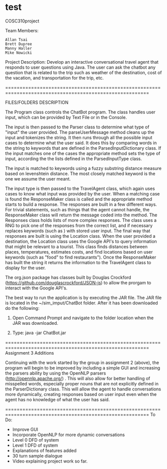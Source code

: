 test
========================================================================================================
COSC310project

Team Members:

	Allan Tsai
	Brett Dupree
	Manny Haller
	Mike Nowicki
	
Project Description: 
        Develop an interactive conversational travel agent that responds to user questions using Java. The user can ask the chatbot any question that is related to the trip such as weather of the destination, cost of the vacation, and transportation for the trip, etc. 
	 
========================================================================================================

FILES/FOLDERS DESCRIPTION

The Program class controls the ChatBot program. The class handles user input, which can be provided by Text File or in the Console. 

The input is then passed to the Parser class to determine what type of "input" the user provided. The parseUserMessage method cleans up the input and tokenizes the string. It then runs through all the possible input cases to determine what the user said. It does this by comparing words in the string to keywords that are defined in the ParsedInputDictionary class. If the input matches one of the cases the appropriate method sets the type of input, according the the lists defined in the ParsedInputType class.

The input is matched to keywords using a fuzzy substring distance measure based on levenshtein distance. The most closely matched keyword is the one we assume the user meant.

The input type is then passed to the TravelAgent class, which again uses cases to know what input was provided by the user. When a matching case is found the ResponseMaker class is called and the appropriate method starts to build a response. The responses are built in a few different ways. For trivial statements, such as things that the agent cannot handle, the ResponseMaker class will return the message coded into the method. The Responses class holds lists of more complex responses. The class uses a RNG to pick one of the responses from the correct list, and if necessary replaces keywords (such as <Dest>) with stored user input. The final way that responses are built is using the Location class. When the user provided a destination, the Location class uses the Google API's to query information that might be relevant to a tourist. This class finds distances between places, temperatures, estimates costs, and find locations based on user keywords (such as "food" to find restaurants"). Once the ResponseMaker has built the string it returns the information to the TravelAgent class to display for the user.

The org.json package has classes built by Douglas Crockford (https://github.com/douglascrockford/JSON-js) to allow the prorgam to interact with the Google API's.

The best way to run the application is by executing the JAR file. The JAR file is located in the ~/sim_imput/ChatBot folder.
After it has been downloaded do the following:

1. Open Command Prompt and navigate to the folder location when the JAR was downloaded.

2. Type: java -jar ChatBot.jar

========================================================================================================
Assignment 3 Additions

Continuing with the work started by the group in assignment 2 (above), the program will begin to be improved by including a simple GUI and increasing the parsers ability by using the OpenNLP parsers (http://opennlp.apache.org/) . This will also allow for better handling of misspelled words, especially proper nouns that are not explicitly defined in the ParserDictionary class. This will allow the agent to handle conversations more dynamically, creating responses based on user input even when the agent has no knowledge of what the user has said.

========================================================================================================
To Do:

- Improve GUI
- Incorporate OpenNLP for more dynamic conversations
- Level 0 DFD of system
- Level 1 DFD of system
- Explanations of features added
- 30 turn sample dialogue
- Video explaining project work so far.
